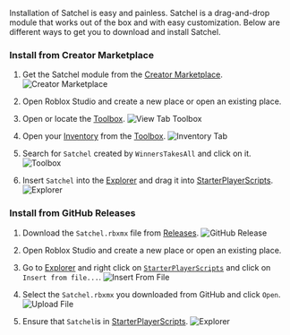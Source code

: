 Installation of Satchel is easy and painless. Satchel is a drag-and-drop module that works out of the box and with easy customization. Below are different ways to get you to download and install Satchel.

### Install from Creator Marketplace

1. Get the Satchel module from the [Creator Marketplace](https://create.roblox.com/marketplace/asset/13947506401).
![Creator Marketplace](https://raw.githubusercontent.com/RyanLua/Satchel/main/assets/CreatorMarketplace.png)

2. Open Roblox Studio and create a new place or open an existing place.

3. Open or locate the [Toolbox](https://create.roblox.com/docs/studio/toolbox).
![View Tab Toolbox](https://prod.docsiteassets.roblox.com/assets/studio/general/View-Tab-Toolbox.png)

4. Open your [Inventory](https://create.roblox.com/docs/studio/toolbox#inventory) from the [Toolbox](https://create.roblox.com/docs/studio/toolbox).
![Inventory Tab](https://prod.docsiteassets.roblox.com/assets/studio/toolbox/Inventory-Tab.png)

5. Search for `Satchel` created by `WinnersTakesAll` and click on it.
![Toolbox](https://github.com/RyanLua/Satchel/blob/main/assets/MarketplaceCard.png)

6. Insert `Satchel` into the [Explorer](https://create.roblox.com/docs/studio/explorer) and drag it into [StarterPlayerScripts](https://create.roblox.com/docs/reference/engine/classes/StarterPlayerScripts).
![Explorer](https://github.com/RyanLua/Satchel/assets/80087248/97d51886-08b6-40bb-b16b-90433dd7d2b7)

### Install from GitHub Releases

1. Download the `Satchel.rbxmx` file from [Releases](https://github.com/RyanLua/Satchel/releases).
![GitHub Release](https://raw.githubusercontent.com/RyanLua/Satchel/main/assets/GitHubReleases.png)

2. Open Roblox Studio and create a new place or open an existing place.

3. Go to [Explorer](https://create.roblox.com/docs/studio/explorer) and right click on [`StarterPlayerScripts`](https://create.roblox.com/docs/reference/engine/classes/StarterPlayerScripts) and click on `Insert from file...`.
![Insert From File](https://raw.githubusercontent.com/RyanLua/Satchel/main/assets/InsertFromFile.png)

4. Select the `Satchel.rbxmx` you downloaded from GitHub and click `Open`.
![Upload File](https://raw.githubusercontent.com/RyanLua/Satchel/main/assets/SelectFile.png)

5. Ensure that `Satchel`is in [StarterPlayerScripts](https://create.roblox.com/docs/reference/engine/classes/StarterPlayerScripts).
![Explorer](https://github.com/RyanLua/Satchel/assets/80087248/97d51886-08b6-40bb-b16b-90433dd7d2b7)
